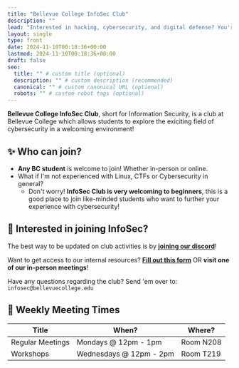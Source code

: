 ```yaml
---
title: "Bellevue College InfoSec Club"
description: ""
lead: "Interested in hacking, cybersecurity, and digital defense? You're in the right place!"
layout: single
type: front
date: 2024-11-10T00:18:36+00:00
lastmod: 2024-11-10T00:18:36+00:00
draft: false
seo:
  title: "" # custom title (optional)
  description: "" # custom description (recommended)
  canonical: "" # custom canonical URL (optional)
  robots: "" # custom robot tags (optional)
---
```


**Bellevue College InfoSec Club**, short for Information Security, is a club at Bellevue College which allows students to explore the exiciting field of cybersecurity in a welcoming environment!

## ✨ Who can join?

- **Any BC student** is welcome to join! Whether in-person or online.
- What if I'm not experienced with Linux, CTFs or Cybersecurity in general?
  - Don't worry! **InfoSec Club is very welcoming to beginners**, this is a good place to join like-minded students who want to further your experience with cybersecurity!

## 🚪 Interested in joining InfoSec?

The best way to be updated on club activities is by **[joining our discord](https://discord.com/invite/8YKrvbcZyd)**!

Want to get access to our internal resources? **[Fill out this form](https://forms.office.com/r/K3keHmA44n)** OR **visit one of our in-person meetings**!

Have any questions regarding the club? Send 'em over to: `infosec@bellevuecollege.edu`

## 📅 Weekly Meeting Times

| Title            | When?                   | Where?      |
| -----------      | -----------             | ----------- |
| Regular Meetings | Mondays @ 12pm - 1pm    | Room N208   |
| Workshops        | Wednesdays @ 12pm - 2pm | Room T219   |
